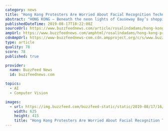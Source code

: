 ```yaml
---
category: news
title: "Hong Kong Protesters Are Worried About Facial Recognition Technology. But There Are Many Other Ways They're Being Watched."
abstract: "HONG KONG — Beneath the neon lights of Causeway Bay’s shopping malls and restaurants, a man in a yellow hard hat and black shirt pressed his knee into the back of a protester who was pinned down by the police. With his cheek to the ground and his own ..."
publishedDateTime: 2019-08-17T18:22:00Z
sourceUrl: https://www.buzzfeednews.com/article/rosalindadams/hong-kong-protests-paranoia-facial-recognition-lasers
ampUrl: https://www.buzzfeednews.com/amphtml/rosalindadams/hong-kong-protests-paranoia-facial-recognition-lasers
cdnAmpUrl: https://www-buzzfeednews-com.cdn.ampproject.org/c/s/www.buzzfeednews.com/amphtml/rosalindadams/hong-kong-protests-paranoia-facial-recognition-lasers
type: article
quality: 78
score: 78
published: true

provider:
  name: BuzzFeed News
  id: buzzfeednews.com

topics:
  - AI
  - Computer Vision

images:
  - url: https://img.buzzfeed.com/buzzfeed-static/static/2019-08/17/16/campaign_images/d49dc91ee89b/hong-kong-protesters-are-worried-about-facial-rec-2-1196-1566058827-0_dblbig.jpg
    width: 625
    height: 415
    title: "Hong Kong Protesters Are Worried About Facial Recognition Technology. But There Are Many Other Ways They're Being Watched."
---
```

